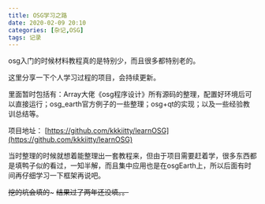 ```yaml
---
title: OSG学习之路
date: 2020-02-09 20:10
categories: [杂记,OSG]
tags: 记录
---
```


osg入门的时候材料教程真的是特别少，而且很多都特别老的。

这里分享一下个人学习过程的项目，会持续更新。

里面暂时包括有：Array大佬《osg程序设计》所有源码的整理，配置好环境后可以直接运行；osg_earth官方例子的一些整理；osg+qt的实现；以及一些经验教训总结等。

项目地址：
[https://github.com/kkkiitty/learnOSG](https://github.com/kkkiitty/learnOSG)

当时整理的时候就想着能整理出一套教程来，但由于项目需要赶着学，很多东西都是填鸭子似的看过，一知半解，而且集中应用也是在osgEarth上，所以后面有时间再仔细学习一下框架再说吧。

~~挖的坑会填的~~~
~~结果过了两年还没填。。~~